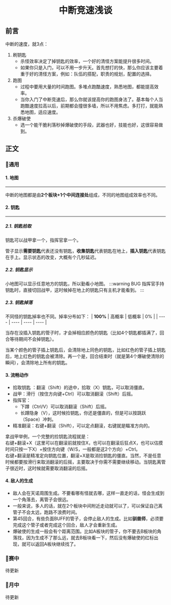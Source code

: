 # 		<center>中断竞速浅谈</center>

## 前言

中断的速度，就3点：
1. 刷钥匙
    - 杀怪效率决定了掉钥匙的效率，一个好的清怪方案能提升很多时间。
    - 如果你只是入门，可以不用一步升天。首先想打的快，那么你应该主要着重于好的清怪方案，例如：队伍的搭配，职责的规划，配置的选择。
2. 跑图
    - 过程中要用大量的时间跑图。多堆点跑酷速度，熟悉地图，都能提高效率。
    - 当你入门了中断竞速后，那么你就该提高你的跑图身法了。基本每个人当跑酷速度拉高以后，前期都会撞很多墙，所以不用焦虑。多打打，就能熟悉地图，适应速度。
3. 杀爆破使
    - 选一个能干脆利落秒掉爆破使的手段，武器也好，技能也好，这很容易做到。



## 正文

### :lemon:通用

#### 1.   地图

---

中断的地图都是由**2个板块+1个中间连接处**组成，不同的地图组成效率也不同。

#### 2.   钥匙

---

##### 2.1.   钥匙拾取

钥匙可以战甲拿一个，指挥官拿一个。

管子显示**需要钥匙**代表还没有钥匙，**收集钥匙**代表钥匙在地上，**插入钥匙**代表钥匙在手上。显示状态的改变，大概有个几秒延迟。

##### 2.2.   钥匙显示

小地图可以显示任意地方的钥匙，所以勤看小地图。
:::warning BUG
指挥官手持钥匙时，直接切回战甲，这时候掉在地上的钥匙只有主机才能看到。
:::


##### 2.3.   钥匙掉落

不同怪的钥匙掉率也不同。掉率分布如下：
|   **100%**   |    高概率  |    低概率  |    0%  |
| ---- | ---- | ---- | ---- |


当存在没插入钥匙的管子时，才会掉相应颜色的钥匙（比如4个钥匙都插满了，回合等待期间不会掉钥匙）。

当某个颜色的管子插上钥匙后，会清除地上同色的钥匙，比如红色的管子插上钥匙后，地上红色的钥匙会被清除。再一个是，回合结束时（就是第4个爆破使清除的瞬间），会清除地上所有的钥匙。

#### 3.  流畅动作

+ 拾取钥匙 ：翻滚（Shift）的途中，拾取（X）钥匙，可以取消僵直。
+ 战甲：滑行（按住方向键+Ctrl）可以取消翻滚（Shift）后摇。
+ 指挥官：
  +  下蹲（Ctrl/V）可以取消翻滚（Shift）后摇。
  +  长蹲隐身（V），这时候捡钥匙，你还是僵直的，但是可以按跳跃（Space）冲刺。
+ 精准翻滚：右键+翻滚（Shift），可以定点翻滚，右键就是瞄准方向的。

拿战甲举例，一个完整的捡钥匙流程就是：  
右键+翻滚+X（这里可以在翻滚前就按住X，也可以在翻滚后狂点X，也可以估摸时间只按一下X）+按住方向键（W/S，一般都是这2个方向）+Ctrl。  
右键+翻滚是精准定向钥匙位置，翻滚+X是取消捡钥匙的僵直。当然，不是任意时候都要按滑行来取消翻滚的后摇，主要取决于你需不需要继续移动。当钥匙离管子很近时，这时候就需要取消翻滚的后摇。

#### 4.  敌人的生成

+ 敌人会在天诺周围生成。不要看哪有怪就去哪，这样一直走的话，怪会生成到一个角落去，离管子会很远。
+ 一般来说，多人的话，就在2个板块中间附近走动就可以了，可以保证自己离管子不会太远，跑路不浪费时间。
+ 第45回合，有些负面BUFF的管子，会停止敌人的生成。比如**驯兽师**，必须要完成这个管子或者完成这个回合，敌人才会重新生成。
+ 爆破使的生成一般会有个距离范围。比如A板块的管子，你不要去B板块的角落找，因为生成不了那么远，就去B板块看一下，然后没有爆破使的红标出现，就可以返回A板块继续找了。


### :lemon:赛中

待更新

### :lemon:月中

待更新



